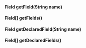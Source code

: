 #### Field getField\(String name\)

#### Field\[\] getFields\(\)

#### Field getDeclaredField\(String name\)

#### Field\[\] getDeclaredFields\(\)



